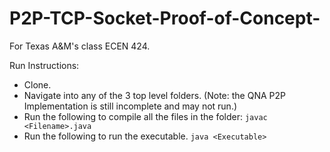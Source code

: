 # P2P-TCP-Socket-Proof-of-Concept-
For Texas A&amp;M's class ECEN 424.

Run Instructions:

- Clone.
- Navigate into any of the 3 top level folders. (Note: the QNA P2P Implementation is still incomplete and may not run.)
- Run the following to compile all the files in the folder:
```javac <Filename>.java```
- Run the following to run the executable.
```java <Executable>```